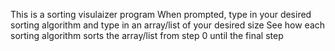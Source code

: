 This is a sorting visulaizer program
When prompted, type in your desired sorting algorithm and type in an array/list of your desired size
See how each sorting algorithm sorts the array/list from step 0 until the final step

